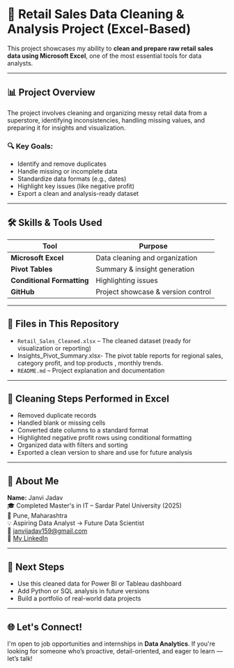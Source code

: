 
# 🧹 Retail Sales Data Cleaning & Analysis Project (Excel-Based)

This project showcases my ability to **clean and prepare raw retail sales data using Microsoft Excel**, one of the most essential tools for data analysts.

---

## 📊 Project Overview

The project involves cleaning and organizing messy retail data from a superstore, identifying inconsistencies, handling missing values, and preparing it for insights and visualization.

### 🔍 Key Goals:
- Identify and remove duplicates
- Handle missing or incomplete data
- Standardize data formats (e.g., dates)
- Highlight key issues (like negative profit)
- Export a clean and analysis-ready dataset

---

## 🛠 Skills & Tools Used

| Tool | Purpose |
|------|---------|
| **Microsoft Excel** | Data cleaning and organization |
| **Pivot Tables** | Summary & insight generation |
| **Conditional Formatting** | Highlighting issues |
| **GitHub** | Project showcase & version control |

---

## 📁 Files in This Repository

- `Retail_Sales_Cleaned.xlsx` – The cleaned dataset (ready for visualization or reporting)
- Insights_Pivot_Summary.xlsx- The pivot table reports for regional sales, category profit, and top products , monthly trends. 
- `README.md` – Project explanation and documentation

---

## 🔧 Cleaning Steps Performed in Excel

- Removed duplicate records
- Handled blank or missing cells
- Converted date columns to a standard format
- Highlighted negative profit rows using conditional formatting
- Organized data with filters and sorting
- Exported a clean version to share and use for future analysis

---

## 💼 About Me

**Name:** Janvi Jadav  
🎓 Completed Master's in IT – Sardar Patel University (2025)  
📍 Pune, Maharashtra  
💡 Aspiring Data Analyst → Future Data Scientist  
📧 janvijadav159@gmail.com  
🔗 [My LinkedIn](https://www.linkedin.com/in/janvi-jadav-6a5a57231)

---

## 📌 Next Steps

- Use this cleaned data for Power BI or Tableau dashboard
- Add Python or SQL analysis in future versions
- Build a portfolio of real-world data projects

---

## 🌐 Let's Connect!

I'm open to job opportunities and internships in **Data Analytics**. If you're looking for someone who’s proactive, detail-oriented, and eager to learn — let’s talk!

